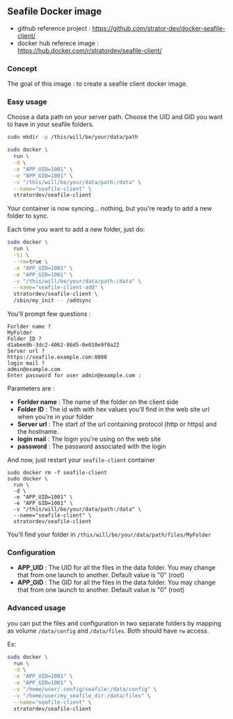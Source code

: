 ## Seafile Docker image

* github reference project : https://github.com/strator-dev/docker-seafile-client/
* docker hub referece image : https://hub.docker.com/r/stratordev/seafile-client/

### Concept

The goal of this image : to create a seafile client docker image.

### Easy usage
Choose a data path on your server path.
Choose the UID and GID you want to have in your seafile folders.

```bash
sudo mkdir -p /this/will/be/your/data/path
```

```bash
sudo docker \
  run \
  -d \
  -e "APP_UID=1001" \
  -e "APP_GID=1001" \
  -v "/this/will/be/your/data/path:/data" \
  --name="seafile-client" \
  stratordev/seafile-client
```

Your container is now syncing... nothing, but you're ready to add a new folder to sync.

Each time you want to add a new folder, just do:

```bash
sudo docker \
  run \
  -ti \
  --rm=true \
  -e "APP_UID=1001" \
  -e "APP_GID=1001" \
  -v "/this/will/be/your/data/path:/data" \
  --name="seafile-client-add" \
  stratordev/seafile-client \
  /sbin/my_init -- /addsync
```

You'll prompt few questions :

```
Forlder name ?
MyFolder
Folder ID ?
d1abee9b-3dc2-4062-86d5-0e010e9f9a22
Server url ?
https://seafile.example.com:8080
login mail ?
admin@example.com
Enter password for user admin@example.com :

```

Parameters are :
* **Forlder name** : The name of the folder on the client side
* **Folder ID** : The id with with hex values you'll find in the web site url when you're in your folder
* **Server url** : The start of the url containing protocol (http or https) and the hostname.
* **login mail** : The login you're using on the web site
* **password** : The password associated with the login

And now, just restart your `seafile-client` container

```
sudo docker rm -f seafile-client
sudo docker \
  run \
  -d \
  -e "APP_UID=1001" \
  -e "APP_GID=1001" \
  -v "/this/will/be/your/data/path:/data" \
  --name="seafile-client" \
  stratordev/seafile-client
```

You'll find your folder in `/this/will/be/your/data/path/files/MyFolder` 

### Configuration

* **APP_UID** : The UID for all the files in the data folder. You may change that from one launch to another. Default value is "0" (root)
* **APP_GID** : The GID for all the files in the data folder. You may change that from one launch to another. Default value is "0" (root)

### Advanced usage

you can put the files and configuration in two separate folders by mapping as volume `/data/config` and `/data/files`. Both should have `rw` access.

Ex:

```bash
sudo docker \
  run \
  -d \
  -e "APP_UID=1001" \
  -e "APP_GID=1001" \
  -v "/home/user/.config/seafile:/data/config" \
  -v "/home/user/my_seafile_dir:/data/files" \
  --name="seafile-client" \
  stratordev/seafile-client
```


